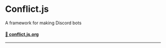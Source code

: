 # Conflict.js
A framework for making Discord bots
#### [🔗 conflict,js.org](https://conflict.js.org)
-------
